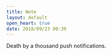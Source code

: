 ```yaml
---
title: Note
layout: default
open_heart: true
date: 2018/09/23 00:39
---
```


Death by a thousand push notifications.
